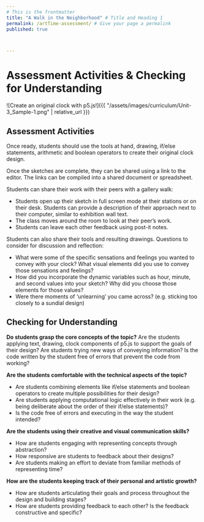 ```yaml
---
# This is the frontmatter
title: "A Walk in the Neighborhood" # Title and Heading 1
permalink: /artTime-assessment/ # Give your page a permalink
published: true



---
```


# Assessment Activities & Checking for Understanding
![Create an original clock with p5.js!]({{ "/assets/images/curriculum/Unit-3_Sample-1.png" | relative_url }})

## Assessment Activities

Once ready, students should use the tools at hand, drawing, if/else statements, arithmetic and boolean operators to create their original clock design. 

Once the sketches are complete, they can be shared using a link to the editor. The links can be compiled into a shared document or spreadsheet. 

Students can share their work with their peers with a gallery walk:
- Students open up their sketch in full screen mode at their stations or on their desk. Students can provide a description of their approach next to their computer, similar to exhibition wall text.
- The class moves around the room to look at their peer’s work. 
- Students can leave each other feedback using post-it notes. 

Students can also share their tools and resulting drawings. Questions to consider for discussion and reflection:
- What were some of the specific sensations and feelings you wanted to convey with your clock? What visual elements did you use to convey those sensations and feelings?
- How did you incorporate the dynamic variables such as hour, minute, and second values into your sketch? Why did you choose those elements for those values?
- Were there moments of ‘unlearning’ you came across? (e.g. sticking too closely to a sundial design)



## Checking for Understanding

**Do students grasp the core concepts of the topic?**
Are the students applying text, drawing, clock components of p5.js to support the goals of their design? 
Are students trying new ways of conveying information?
Is the code written by the student free of errors that prevent the code from working?

**Are the students comfortable with the technical aspects of the topic?**
- Are students combining elements like if/else statements and boolean operators to create multiple possibilities for their design? 
- Are students applying computational logic effectively in their work (e.g. being deliberate about the order of their if/else statements)?
- Is the code free of errors and executing in the way the student intended?

**Are the students using their creative and visual communication skills?**
- How are students engaging with representing concepts through abstraction? 
- How responsive are students to feedback about their designs?
- Are students making an effort to deviate from familiar methods of representing time?

**How are the students keeping track of their personal and artistic growth?**
- How are students articulating their goals and process throughout the design and building stages?
- How are students providing feedback to each other? Is the feedback constructive and specific?

